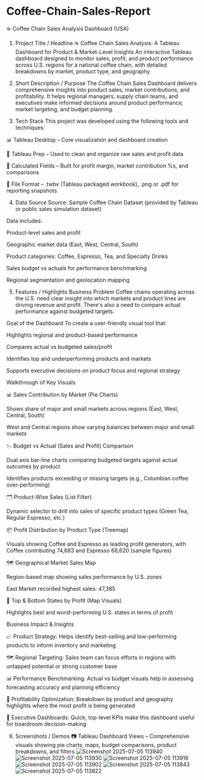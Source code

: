 # Coffee-Chain-Sales-Report

☕ Coffee Chain Sales Analysis Dashboard (USA)
1. Project Title / Headline
☕ Coffee Chain Sales Analysis: A Tableau Dashboard for Product & Market-Level Insights
An interactive Tableau dashboard designed to monitor sales, profit, and product performance across U.S. regions for a national coffee chain, with detailed breakdowns by market, product type, and geography.

2. Short Description / Purpose
The Coffee Chain Sales Dashboard delivers comprehensive insights into product sales, market contributions, and profitability. It helps regional managers, supply chain teams, and executives make informed decisions around product performance, market targeting, and budget planning.

3. Tech Stack
This project was developed using the following tools and techniques:

📊 Tableau Desktop – Core visualization and dashboard creation

📂 Tableau Prep – Used to clean and organize raw sales and profit data

🧠 Calculated Fields – Built for profit margin, market contribution %s, and comparisons

📁 File Format – .twbx (Tableau packaged workbook), .png or .pdf for reporting snapshots

4. Data Source
Source: Sample Coffee Chain Dataset (provided by Tableau or public sales simulation dataset)

Data includes:

Product-level sales and profit

Geographic market data (East, West, Central, South)

Product categories: Coffee, Espresso, Tea, and Specialty Drinks

Sales budget vs actuals for performance benchmarking

Regional segmentation and geolocation mapping

5. Features / Highlights
Business Problem
Coffee chains operating across the U.S. need clear insight into which markets and product lines are driving revenue and profit. There's also a need to compare actual performance against budgeted targets.

Goal of the Dashboard
To create a user-friendly visual tool that:

Highlights regional and product-based performance

Compares actual vs budgeted sales/profit

Identifies top and underperforming products and markets

Supports executive decisions on product focus and regional strategy

Walkthrough of Key Visuals

📊 Sales Contribution by Market (Pie Charts)

Shows share of major and small markets across regions (East, West, Central, South)

West and Central regions show varying balances between major and small markets

📉 Budget vs Actual (Sales and Profit) Comparison

Dual axis bar-line charts comparing budgeted targets against actual outcomes by product

Identifies products exceeding or missing targets (e.g., Columbian coffee over-performing)

🗂️ Product-Wise Sales (List Filter)

Dynamic selector to drill into sales of specific product types (Green Tea, Regular Espresso, etc.)

📦 Profit Distribution by Product Type (Treemap)

Visuals showing Coffee and Espresso as leading profit generators, with Coffee contributing 74,683 and Espresso 68,620 (sample figures)

🗺️ Geographical Market Sales Map

Region-based map showing sales performance by U.S. zones

East Market recorded highest sales: 47,385

📍 Top & Bottom States by Profit (Map Visuals)

Highlights best and worst-performing U.S. states in terms of profit

Business Impact & Insights

📈 Product Strategy: Helps identify best-selling and low-performing products to inform inventory and marketing

🗺️ Regional Targeting: Sales team can focus efforts in regions with untapped potential or strong customer base

📊 Performance Benchmarking: Actual vs budget visuals help in assessing forecasting accuracy and planning efficiency

💸 Profitability Optimization: Breakdown by product and geography highlights where the most profit is being generated

🧾 Executive Dashboards: Quick, top-level KPIs make this dashboard useful for boardroom decision-making

6. Screenshots / Demos
📷 Tableau Dashboard Views – Comprehensive visuals showing pie charts, maps, budget comparisons, product breakdowns, and filters
![Screenshot 2025-07-05 113940](https://github.com/user-attachments/assets/1763ae22-263d-4a85-8a29-1df766c5f879)
![Screenshot 2025-07-05 113930](https://github.com/user-attachments/assets/7d48bf5d-0718-472a-9cef-9c137f8808e6)
![Screenshot 2025-07-05 113916](https://github.com/user-attachments/assets/d740a851-60a8-44d2-891b-93d83fdc41a0)
![Screenshot 2025-07-05 113902](https://github.com/user-attachments/assets/877335bc-2950-4893-baaa-1ed53a0037ac)
![Screenshot 2025-07-05 113843](https://github.com/user-attachments/assets/54135b5c-c9f1-4326-83b0-1d8eeada3ed7)
![Screenshot 2025-07-05 113822](https://github.com/user-attachments/assets/3c076ec3-1c29-49fa-ba5b-ce2c7378815b)


